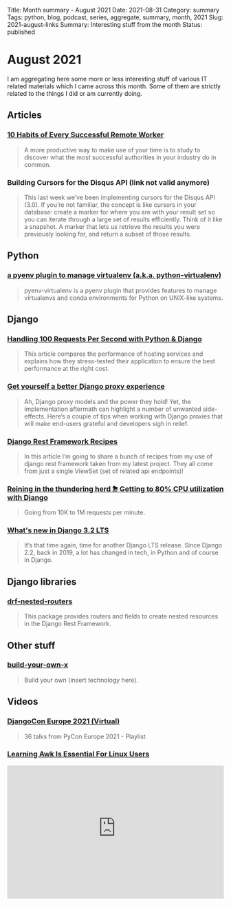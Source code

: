 Title: Month summary - August 2021
Date: 2021-08-31
Category: summary
Tags: python, blog, podcast, series, aggregate, summary, month, 2021
Slug: 2021-august-links
Summary: Interesting stuff from the month
Status: published

# August 2021

I am aggregating here some more or less interesting stuff of various IT related materials which I came across this month.
Some of them are strictly related to the things I did or am currently doing.

## Articles

### [10 Habits of Every Successful Remote Worker](https://x-team.com/blog/10-habits-successful-remote-worker/)

> A more productive way to make use of your time is to study to discover what the most successful authorities in your industry do in common.

### Building Cursors for the Disqus API (link not valid anymore)

[comment]: <> (https://cra.mr/2011/03/08/building-cursors-for-the-disqus-api/)

> This last week we’ve been implementing cursors for the Disqus API (3.0). If you’re not familiar, the concept is like cursors in your database: create a marker for where you are with your result set so you can iterate through a large set of results efficiently. Think of it like a snapshot. A marker that lets us retrieve the results you were previously looking for, and return a subset of those results.

## Python

### [a pyenv plugin to manage virtualenv (a.k.a. python-virtualenv)](https://pythonrepo.com/repo/pyenv-pyenv-virtualenv-python-version-environment-management)

> pyenv-virtualenv is a pyenv plugin that provides features to manage virtualenvs and conda environments for Python on UNIX-like systems.

## Django

### [Handling 100 Requests Per Second with Python & Django](https://www.ethicalads.io/blog/2021/07/handling-100-requests-per-second-with-python-django/)

> This article compares the performance of hosting services and explains how they stress-tested their application to ensure the best performance at the right cost.

### [Get yourself a better Django proxy experience](https://niccolomineo.medium.com/get-yourself-a-better-django-proxy-experience-2754994350a2)

> Ah, Django proxy models and the power they hold! Yet, the implementation aftermath can highlight a number of unwanted side-effects. Here’s a couple of tips when working with Django proxies that will make end-users grateful and developers sigh in relief.

### [Django Rest Framework Recipes](https://tinystruggles.com/posts/drf_recipes/)

> In this article I’m going to share a bunch of recipes from my use of django rest framework taken from my latest project. They all come from just a single ViewSet (set of related api endpoints)!

### [Reining in the thundering herd ⛈ Getting to 80% CPU utilization with Django](https://blog.clubhouse.com/reining-in-the-thundering-herd-with-django-and-gunicorn/)

> Going from 10K to 1M requests per minute.

### [What's new in Django 3.2 LTS](https://theorangeone.net/posts/django-32)

> It’s that time again, time for another Django LTS release. Since Django 2.2, back in 2019, a lot has changed in tech, in Python and of course in Django.

## Django libraries

### [drf-nested-routers](https://github.com/alanjds/drf-nested-routers)

> This package provides routers and fields to create nested resources in the Django Rest Framework.

## Other stuff

### [build-your-own-x](https://github.com/danistefanovic/build-your-own-x)

> Build your own (insert technology here).

## Videos

### [DjangoCon Europe 2021 (Virtual)](https://www.youtube.com/playlist?list=PLY_che_OEsX0C5IkZcqPlrbKvce178kFD)

> 36 talks from PyCon Europe 2021 - Playlist

### [Learning Awk Is Essential For Linux Users](https://www.youtube.com/watch?v=9YOZmI-zWok)

<div class="videoWrapper" style="height:0; padding-bottom:56.25%; padding-top:25px; position:relative" height="0">
    <iframe style="position:absolute; top:0; width:100%" height="100%" width="100%" src="https://www.youtube-nocookie.com/embed/9YOZmI-zWok" frameborder="0" allow="accelerometer; autoplay; encrypted-media; gyroscope; picture-in-picture" allowfullscreen></iframe>
</div>
